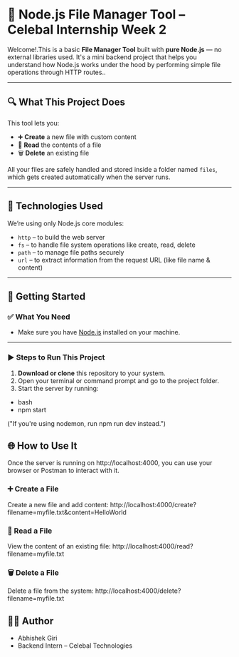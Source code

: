 # 📁 Node.js File Manager Tool – Celebal Internship Week 2

Welcome!.This is a basic **File Manager Tool** built with **pure Node.js** — no external libraries used. It's a mini backend project that helps you understand how Node.js works under the hood by performing simple file operations through HTTP routes..

---

## 🔍 What This Project Does

This tool lets you:

- ➕ **Create** a new file with custom content
- 📄 **Read** the contents of a file
- 🗑️ **Delete** an existing file

All your files are safely handled and stored inside a folder named `files`, which gets created automatically when the server runs.

---

## 🧱 Technologies Used

We’re using only Node.js core modules:

- `http` – to build the web server
- `fs` – to handle file system operations like create, read, delete
- `path` – to manage file paths securely
- `url` – to extract information from the request URL (like file name & content)

---

## 🚀 Getting Started

### ✅ What You Need

- Make sure you have [Node.js](https://nodejs.org/) installed on your machine.

---

### ▶️ Steps to Run This Project

1. **Download or clone** this repository to your system.
2. Open your terminal or command prompt and go to the project folder.
3. Start the server by running:

- bash
- npm start

("If you're using nodemon, run npm run dev instead.")

## 🌐 How to Use It

Once the server is running on http://localhost:4000, you can use your browser or Postman to interact with it.

### ➕ Create a File

Create a new file and add content:
http://localhost:4000/create?filename=myfile.txt&content=HelloWorld

### 📄 Read a File

View the content of an existing file:
http://localhost:4000/read?filename=myfile.txt

### 🗑️ Delete a File

Delete a file from the system:
http://localhost:4000/delete?filename=myfile.txt

## 👨‍💻 Author

- Abhishek Giri
- Backend Intern – Celebal Technologies
